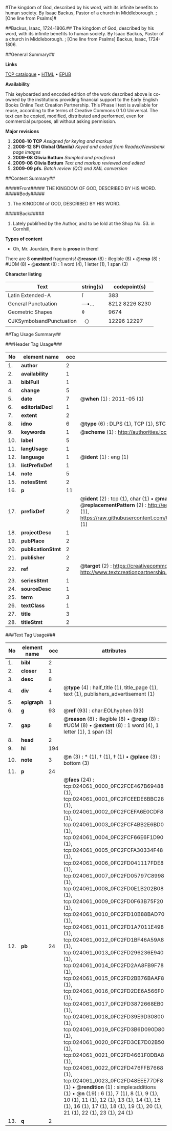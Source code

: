 #The kingdom of God, described by his word, with its infinite benefits to human society. By Isaac Backus, Pastor of a church in Middleborough. ; [One line from Psalms]#

##Backus, Isaac, 1724-1806.##
The kingdom of God, described by his word, with its infinite benefits to human society. By Isaac Backus, Pastor of a church in Middleborough. ; [One line from Psalms]
Backus, Isaac, 1724-1806.

##General Summary##

**Links**

[TCP catalogue](http://www.ota.ox.ac.uk/tcp/)  • 
[HTML](http://tei.it.ox.ac.uk/tcp/Texts-HTML/free/N18/N18540.html)  • 
[EPUB](http://tei.it.ox.ac.uk/tcp/Texts-EPUB/free/N18/N18540.epub)

**Availability**

This keyboarded and encoded edition of the
	       work described above is co-owned by the institutions
	       providing financial support to the Early English Books
	       Online Text Creation Partnership. This Phase I text is
	       available for reuse, according to the terms of Creative
	       Commons 0 1.0 Universal. The text can be copied,
	       modified, distributed and performed, even for
	       commercial purposes, all without asking permission.

**Major revisions**

1. __2008-10__ __TCP__ *Assigned for keying and markup*
1. __2008-12__ __SPi Global (Manila)__ *Keyed and coded from Readex/Newsbank page images*
1. __2009-08__ __Olivia Bottum__ *Sampled and proofread*
1. __2009-08__ __Olivia Bottum__ *Text and markup reviewed and edited*
1. __2009-09__ __pfs.__ *Batch review (QC) and XML conversion*

##Content Summary##

#####Front#####
THE KINGDOM OF GOD, DESCRIBED BY HIS WORD.
#####Body#####

1. The KINGDOM of GOD, DESCRIBED BY HIS WORD.

#####Back#####

1. Lately publiſhed by the Author, and to be ſold at the Shop No. 53. in Cornhill,

**Types of content**

  * Oh, Mr. Jourdain, there is **prose** in there!

There are 8 **ommitted** fragments! 
 @__reason__ (8) : illegible (8)  •  @__resp__ (8) : #UOM (8)  •  @__extent__ (8) : 1 word (4), 1 letter (1), 1 span (3)

**Character listing**


|Text|string(s)|codepoint(s)|
|---|---|---|
|Latin Extended-A|ſ|383|
|General Punctuation|—•…|8212 8226 8230|
|Geometric Shapes|◊|9674|
|CJKSymbolsandPunctuation|〈〉|12296 12297|

##Tag Usage Summary##

###Header Tag Usage###

|No|element name|occ|attributes|
|---|---|---|---|
|1.|__author__|2||
|2.|__availability__|1||
|3.|__biblFull__|1||
|4.|__change__|5||
|5.|__date__|7| @__when__ (1) : 2011-05 (1)|
|6.|__editorialDecl__|1||
|7.|__extent__|2||
|8.|__idno__|6| @__type__ (6) : DLPS (1), TCP (1), STC (1), NOTIS (1), IMAGE-SET (1), EVANS-CITATION (1)|
|9.|__keywords__|1| @__scheme__ (1) : http://authorities.loc.gov/ (1)|
|10.|__label__|5||
|11.|__langUsage__|1||
|12.|__language__|1| @__ident__ (1) : eng (1)|
|13.|__listPrefixDef__|1||
|14.|__note__|5||
|15.|__notesStmt__|2||
|16.|__p__|11||
|17.|__prefixDef__|2| @__ident__ (2) : tcp (1), char (1)  •  @__matchPattern__ (2) : ([0-9\-]+):([0-9IVX]+) (1), (.+) (1)  •  @__replacementPattern__ (2) : http://eebo.chadwyck.com/downloadtiff?vid=$1&page=$2 (1), https://raw.githubusercontent.com/textcreationpartnership/Texts/master/tcpchars.xml#$1 (1)|
|18.|__projectDesc__|1||
|19.|__pubPlace__|2||
|20.|__publicationStmt__|2||
|21.|__publisher__|2||
|22.|__ref__|2| @__target__ (2) : https://creativecommons.org/publicdomain/zero/1.0/ (1), http://www.textcreationpartnership.org/docs/. (1)|
|23.|__seriesStmt__|1||
|24.|__sourceDesc__|1||
|25.|__term__|3||
|26.|__textClass__|1||
|27.|__title__|3||
|28.|__titleStmt__|2||


###Text Tag Usage###

|No|element name|occ|attributes|
|---|---|---|---|
|1.|__bibl__|2||
|2.|__closer__|1||
|3.|__desc__|8||
|4.|__div__|4| @__type__ (4) : half_title (1), title_page (1), text (1), publishers_advertisement (1)|
|5.|__epigraph__|1||
|6.|__g__|93| @__ref__ (93) : char:EOLhyphen (93)|
|7.|__gap__|8| @__reason__ (8) : illegible (8)  •  @__resp__ (8) : #UOM (8)  •  @__extent__ (8) : 1 word (4), 1 letter (1), 1 span (3)|
|8.|__head__|2||
|9.|__hi__|194||
|10.|__note__|3| @__n__ (3) : * (1), † (1), ‡ (1)  •  @__place__ (3) : bottom (3)|
|11.|__p__|24||
|12.|__pb__|24| @__facs__ (24) : tcp:024061_0000_0FC2FCE467B69488 (1), tcp:024061_0001_0FC2FCEEDE6BBC28 (1), tcp:024061_0002_0FC2FCEFA6E0CDF8 (1), tcp:024061_0003_0FC2FCF4BB2E6BD0 (1), tcp:024061_0004_0FC2FCF66E6F1D90 (1), tcp:024061_0005_0FC2FCFA30334F48 (1), tcp:024061_0006_0FC2FD041117FDE8 (1), tcp:024061_0007_0FC2FD05797C8998 (1), tcp:024061_0008_0FC2FD0E1B202B08 (1), tcp:024061_0009_0FC2FD0F63B75F20 (1), tcp:024061_0010_0FC2FD10B88BAD70 (1), tcp:024061_0011_0FC2FD1A7011E498 (1), tcp:024061_0012_0FC2FD1BF46A59A8 (1), tcp:024061_0013_0FC2FD296236E940 (1), tcp:024061_0014_0FC2FD2AA8FB9F78 (1), tcp:024061_0015_0FC2FD2BB76BAAF8 (1), tcp:024061_0016_0FC2FD2DE6A566F0 (1), tcp:024061_0017_0FC2FD3872668EB0 (1), tcp:024061_0018_0FC2FD39E9D30800 (1), tcp:024061_0019_0FC2FD3B6D090D80 (1), tcp:024061_0020_0FC2FD3CE7D02B50 (1), tcp:024061_0021_0FC2FD4661F0DBA8 (1), tcp:024061_0022_0FC2FD476FFB7668 (1), tcp:024061_0023_0FC2FD48EEE77DF8 (1)  •  @__rendition__ (1) : simple:additions (1)  •  @__n__ (19) : 6 (1), 7 (1), 8 (1), 9 (1), 10 (1), 11 (1), 12 (1), 13 (1), 14 (1), 15 (1), 16 (1), 17 (1), 18 (1), 19 (1), 20 (1), 21 (1), 22 (1), 23 (1), 24 (1)|
|13.|__q__|2||
